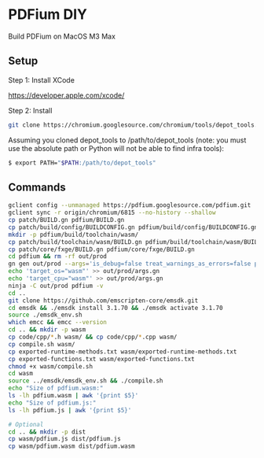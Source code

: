 # PDFium DIY

Build PDFium on MacOS M3 Max

## Setup

Step 1: Install XCode

https://developer.apple.com/xcode/

Step 2: Install

```sh
git clone https://chromium.googlesource.com/chromium/tools/depot_tools.git
```

Assuming you cloned depot_tools to /path/to/depot_tools (note: you must use the absolute path or Python will not be able to find infra tools):

```sh
$ export PATH="$PATH:/path/to/depot_tools"
```

## Commands

```sh
gclient config --unmanaged https://pdfium.googlesource.com/pdfium.git
gclient sync -r origin/chromium/6815 --no-history --shallow
cp patch/BUILD.gn pdfium/BUILD.gn
cp patch/build/config/BUILDCONFIG.gn pdfium/build/config/BUILDCONFIG.gn
mkdir -p pdfium/build/toolchain/wasm/
cp patch/build/toolchain/wasm/BUILD.gn pdfium/build/toolchain/wasm/BUILD.gn
cp patch/core/fxge/BUILD.gn pdfium/core/fxge/BUILD.gn
cd pdfium && rm -rf out/prod
gn gen out/prod --args='is_debug=false treat_warnings_as_errors=false pdf_use_skia=false pdf_enable_xfa=false pdf_enable_v8=false is_component_build=false clang_use_chrome_plugins=false pdf_is_standalone=true use_debug_fission=false use_custom_libcxx=false use_sysroot=false pdf_is_complete_lib=true pdf_use_partition_alloc=false is_clang=false symbol_level=0'
echo 'target_os="wasm"' >> out/prod/args.gn
echo 'target_cpu="wasm"' >> out/prod/args.gn
ninja -C out/prod pdfium -v
cd ..
git clone https://github.com/emscripten-core/emsdk.git
cd emsdk && ./emsdk install 3.1.70 && ./emsdk activate 3.1.70
source ./emsdk_env.sh
which emcc && emcc --version
cd .. && mkdir -p wasm
cp code/cpp/*.h wasm/ && cp code/cpp/*.cpp wasm/
cp compile.sh wasm/
cp exported-runtime-methods.txt wasm/exported-runtime-methods.txt
cp exported-functions.txt wasm/exported-functions.txt
chmod +x wasm/compile.sh
cd wasm
source ../emsdk/emsdk_env.sh && ./compile.sh
echo "Size of pdfium.wasm:"
ls -lh pdfium.wasm | awk '{print $5}'
echo "Size of pdfium.js:"
ls -lh pdfium.js | awk '{print $5}'

# Optional
cd .. && mkdir -p dist
cp wasm/pdfium.js dist/pdfium.js
cp wasm/pdfium.wasm dist/pdfium.wasm
```